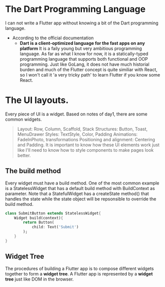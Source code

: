 # The Dart Programming Language
I can not write a Flutter app without knowing a bit of the Dart programming language.
* According to the official documentation
    * **Dart is a client-optimized language for the fast apps on any platform**
It is a faily young but very ambitious programming language. As far as what I know for now, it is a statically-typed programming language that supports both functional and OOP programming. Just like GoLang, it does not have much historial burden and much of the Flutter concept is quite similiar with React, so I won't call it 'a very tricky path' to learn Flutter if you know some React.

# The UI layouts.
Every piece of UI is a widget. Based on notes of day1, there are some common widgets.
> Layout: Row, Column, Scaffold, Stack
> Structures: Button, Toast, MenuDrawer
> Styles: TextStyle, Color, Padding
> Animations: FadeInPhoto, transformations
> Positioning and alignment: Centering and Padding.
It is important to know how these UI elements work just like I'll need to know how to style components to make pages look better.

## The build method
Every widget must have a build method. One of the most common example is a StatelessWidget that has a default build method with BuildContext as parameter. Note that a StatefulWidget has a createState method() that handles the state while the state object will be repsonsible to override the build method.
```Dart
class SubmitButton extends StatelessWidget{
    Widget build(context){
        return Button(
            child: Text('Submit')
        );
    }
}
```

## Widget Tree
The procedures of building a Flutter app is to compose different widgets together to form a **widget tree**. A Flutter app is represented by a **widget tree** just like DOM in the browser.
